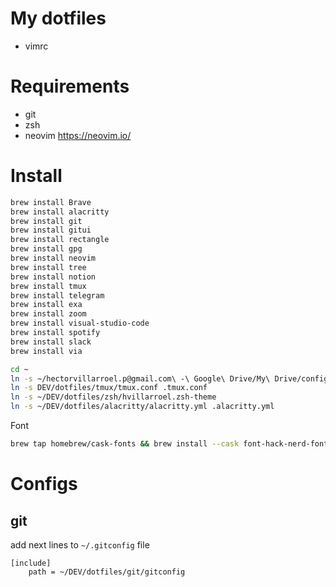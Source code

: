 # My dotfiles

- vimrc

# Requirements

- git
- zsh
- neovim https://neovim.io/

# Install

```bash
brew install Brave
brew install alacritty
brew install git
brew install gitui
brew install rectangle
brew install gpg
brew install neovim
brew install tree
brew install notion
brew install tmux
brew install telegram
brew install exa
brew install zoom
brew install visual-studio-code
brew install spotify
brew install slack
brew install via
```


```bash
cd ~
ln -s ~/hectorvillarroel.p@gmail.com\ -\ Google\ Drive/My\ Drive/configs/ssh\ keys/id_rsa ~/.ssh/id_rsa
ln -s DEV/dotfiles/tmux/tmux.conf .tmux.conf
ln -s ~/DEV/dotfiles/zsh/hvillarroel.zsh-theme
ln -s ~/DEV/dotfiles/alacritty/alacritty.yml .alacritty.yml
```


Font

```bash
brew tap homebrew/cask-fonts && brew install --cask font-hack-nerd-font
```

# Configs

## git

add next lines to `~/.gitconfig` file

```
[include]
	path = ~/DEV/dotfiles/git/gitconfig
```




